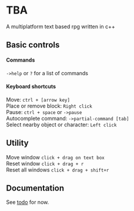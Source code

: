 # TBA
A multiplatform text based rpg written in c++

## Basic controls
#### Commands
`->help` or `?` for a list of commands
#### Keyboard shortcuts

Move: `ctrl + [arrow key]`<br>
Place or remove block:  `Right click` <br>
Pause:   `ctrl + space` or `->pause` <br>
Autocomplete command: `->partial-command [tab]`<br>
Select nearby object or character: `Left click`<br>

## Utility

Move window `click + drag on text box`<br>
Reset window `click + drag + r`<br>
Reset all windows `click + drag + shift+r`<br>

## Documentation
See [todo](https://github.com/garrbows/TBA/blob/master/docs/todo.txt) for now.


